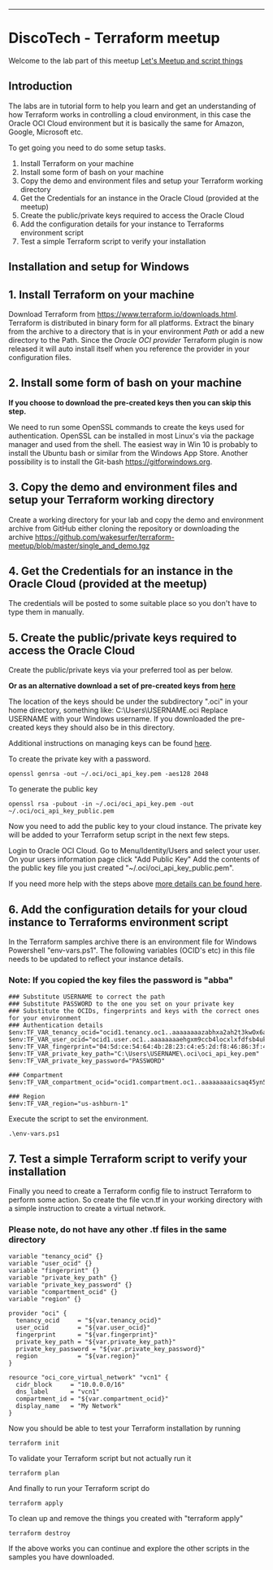 
----

# DiscoTech - Terraform meetup #

Welcome to the lab part of this meetup [Let's Meetup and script things](https://www.meetup.com/DiscoTech-By-Oracle/events/252266605/ "Let's Meetup and script things")

## Introduction	##

The labs are in tutorial form to help you learn and get an understanding of how Terraform works in controlling a cloud environment, in this case the Oracle OCI Cloud environment but it is basically the same for Amazon, Google, Microsoft etc.

To get going you need to do some setup tasks.

1. Install Terraform on your machine
2. Install some form of bash on your machine
3. Copy the demo and environment files and setup your Terraform working directory
4. Get the Credentials for an instance in the Oracle Cloud (provided at the meetup)
5. Create the public/private keys required to access the Oracle Cloud
6. Add the configuration details for your instance to Terraforms environment script
7. Test a simple Terraform script to verify your installation

## Installation and setup for Windows	##

## 1. Install Terraform on your machine ##
Download Terraform from https://www.terraform.io/downloads.html.
Terraform is distributed in binary form for all platforms. Extract the binary from the archive to a directory that is in your environment *Path* or add a new directory to the Path.
Since the *Oracle OCI provider* Terraform plugin is now released it will auto install itself when you reference the provider in your configuration files.

## 2. Install some form of bash on your machine ##
**If you choose to download the pre-created keys then you can skip this step.**

We need to run some OpenSSL commands to create the keys used for authentication. OpenSSL can be installed in most Linux's via the package manager and used from the shell. The easiest way in Win 10 is probably to install the Ubuntu bash or similar from the Windows App Store.
Another possibility is to install the Git-bash https://gitforwindows.org.


## 3. Copy the demo and environment files and setup your Terraform working directory ##
Create a working directory for your lab and copy the demo and environment archive from GitHub either cloning the repository or downloading the archive https://github.com/wakesurfer/terraform-meetup/blob/master/single_and_demo.tgz

## 4. Get the Credentials for an instance in the Oracle Cloud (provided at the meetup) ##
The credentials will be posted to some suitable place so you don't have to type them in manually.

## 5. Create the public/private keys required to access the Oracle Cloud ##
Create the public/private keys via your preferred tool as per below.

**Or as an alternative download a set of pre-created keys from [here](https://github.com/wakesurfer/terraform-meetup/blob/master/oci-keys.zip)**

The location of the keys should be under the subdirectory ".oci" in your home directory, something like: C:\Users\USERNAME\.oci
Replace USERNAME with your Windows username. If you downloaded the pre-created keys they should also be in this directory.

Additional instructions on managing keys can be found [here](https://docs.cloud.oracle.com/iaas/Content/API/Concepts/apisigningkey.htm#How).

To create the private key with a password.
```
openssl genrsa -out ~/.oci/oci_api_key.pem -aes128 2048
```

To generate the public key
```
openssl rsa -pubout -in ~/.oci/oci_api_key.pem -out ~/.oci/oci_api_key_public.pem
```

Now you need to add the public key to your cloud instance. The private key will be added to your Terraform setup script in the next few steps.

Login to Oracle OCI Cloud.
Go to Menu/Identity/Users and select your user.
On your users information page click "Add Public Key"
Add the contents of the public key file you just created "~/.oci/oci_api_key_public.pem".

If you need more help with the steps above [more details can be found here](https://docs.cloud.oracle.com/iaas/Content/API/Concepts/apisigningkey.htm#How2).

## 6. Add the configuration details for your cloud instance to Terraforms environment script ##
In the Terraform samples archive there is an environment file for Windows Powershell "env-vars.ps1".
The following variables (OCID's etc) in this file needs to be updated to reflect your instance details.
### Note: If you copied the key files the password is "abba" ###
```
### Substitute USERNAME to correct the path
### Substitute PASSWORD to the one you set on your private key
### Substitute the OCIDs, fingerprints and keys with the correct ones for your environment
### Authentication details
$env:TF_VAR_tenancy_ocid="ocid1.tenancy.oc1..aaaaaaaazabhxa2ah2t3kwOx6azvo2tl7myjxzq2jdxjf2tabn6mndnrh5lq"
$env:TF_VAR_user_ocid="ocid1.user.oc1..aaaaaaaaehgxm9ccb4locxlxfdfsb4ukslipabcgvoy2gmbencb53axtd3hq"
$env:TF_VAR_fingerprint="04:5d:ce:54:64:4b:28:23:c4:e5:2d:f8:46:86:3f:49"
$env:TF_VAR_private_key_path="C:\Users\USERNAME\.oci\oci_api_key.pem"
$env:TF_VAR_private_key_password="PASSWORD"

### Compartment
$env:TF_VAR_compartment_ocid="ocid1.compartment.oc1..aaaaaaaaicsaq45yn5l6idotcgzhpiwy6ljv4p6koswheo4h5wmguly3tbia"

### Region
$env:TF_VAR_region="us-ashburn-1"

```
Execute the script to set the environment.
```
.\env-vars.ps1
```


## 7. Test a simple Terraform script to verify your installation ##

Finally you need to create a Terraform config file to instruct Terraform to perform some action.
So create the file vcn.tf in your working directory with a simple instruction to create a virtual network.
### Please note, do not have any other .tf files in the same directory ###
```
variable "tenancy_ocid" {}
variable "user_ocid" {}
variable "fingerprint" {}
variable "private_key_path" {}
variable "private_key_password" {}
variable "compartment_ocid" {}
variable "region" {}

provider "oci" {
  tenancy_ocid     = "${var.tenancy_ocid}"
  user_ocid        = "${var.user_ocid}"
  fingerprint      = "${var.fingerprint}"
  private_key_path = "${var.private_key_path}"
  private_key_password = "${var.private_key_password}"
  region           = "${var.region}"
}

resource "oci_core_virtual_network" "vcn1" {
  cidr_block     = "10.0.0.0/16"
  dns_label      = "vcn1"
  compartment_id = "${var.compartment_ocid}"
  display_name   = "My Network"
}
```

Now you should be able to test your Terraform installation by running
```
terraform init
```

To validate your Terraform script but not actually run it
```
terraform plan
```

And finally to run your Terraform script do
```
terraform apply
```

To clean up and remove the things you created with "terraform apply"
```
terraform destroy
```

If the above works you can continue and explore the other scripts in the samples you have downloaded.
